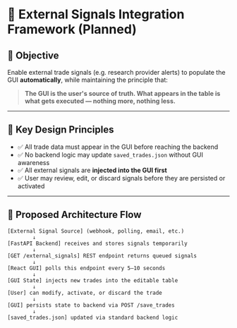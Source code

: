 # 📡 External Signals Integration Framework (Planned)

## 🎯 Objective

Enable external trade signals (e.g. research provider alerts) to populate the GUI **automatically**, while maintaining the principle that:

> **The GUI is the user's source of truth. What appears in the table is what gets executed — nothing more, nothing less.**

---

## 🧩 Key Design Principles

- ✅ All trade data must appear in the GUI before reaching the backend
- ✅ No backend logic may update `saved_trades.json` without GUI awareness
- ✅ All external signals are **injected into the GUI first**
- ✅ User may review, edit, or discard signals before they are persisted or activated

---

## 🔄 Proposed Architecture Flow

```plaintext
[External Signal Source] (webhook, polling, email, etc.)
        ↓
[FastAPI Backend] receives and stores signals temporarily
        ↓
[GET /external_signals] REST endpoint returns queued signals
        ↓
[React GUI] polls this endpoint every 5–10 seconds
        ↓
[GUI State] injects new trades into the editable table
        ↓
[User] can modify, activate, or discard the trade
        ↓
[GUI] persists state to backend via POST /save_trades
        ↓
[saved_trades.json] updated via standard backend logic
